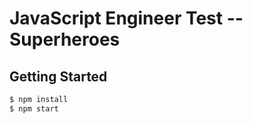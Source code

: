 # JavaScript Engineer Test -- Superheroes

## Getting Started

```bash
$ npm install
$ npm start
```
